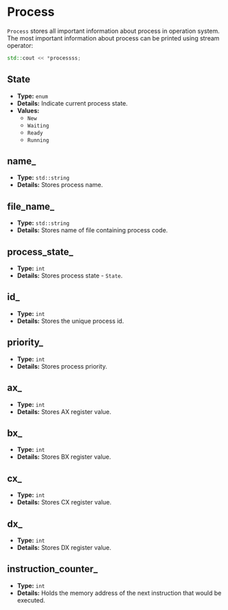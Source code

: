 # Process

`Process` stores all important information about process in operation system.
The most important information about process can be printed using stream operator:
``` cpp
std::cout << *processss;
```

## State
- **Type:** `enum`
- **Details:** Indicate current process state.
- **Values:**
  - `New`
  - `Waiting`
  - `Ready`
  - `Running`

## name_
- **Type:** `std::string`
- **Details:** Stores process name.

## file_name_
- **Type:** `std::string`
- **Details:** Stores name of file containing process code.

## process_state_
- **Type:** `int`
- **Details:** Stores process state - `State`.

## id_
- **Type:** `int`
- **Details:** Stores the unique process id.

## priority_
- **Type:** `int`
- **Details:** Stores process priority.

## ax_
- **Type:** `int`
- **Details:** Stores AX register value.

## bx_
- **Type:** `int`
- **Details:** Stores BX register value.

## cx_
- **Type:** `int`
- **Details:** Stores CX register value.

## dx_
- **Type:** `int`
- **Details:** Stores DX register value.

## instruction_counter_
- **Type:** `int`
- **Details:** Holds the memory address of the next instruction that would be executed.